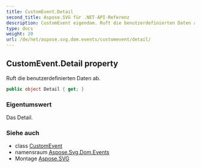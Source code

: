 ```yaml
---
title: CustomEvent.Detail
second_title: Aspose.SVG für .NET-API-Referenz
description: CustomEvent eigendom. Ruft die benutzerdefinierten Daten ab.
type: docs
weight: 20
url: /de/net/aspose.svg.dom.events/customevent/detail/
---
```

## CustomEvent.Detail property

Ruft die benutzerdefinierten Daten ab.

```csharp
public object Detail { get; }
```

### Eigentumswert

Das Detail.

### Siehe auch

* class [CustomEvent](../)
* namensraum [Aspose.Svg.Dom.Events](../../customevent/)
* Montage [Aspose.SVG](../../../)


